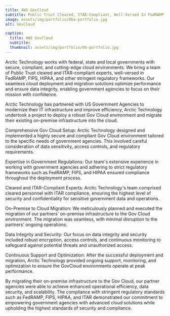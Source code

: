 ```yaml
---
title: AWS GovCloud
subtitle: Public Trust Cleared, ITAR-Compliant, Well-Versed In FedRAMP, FIPS, HIPAA
image: assets/img/portfolio/06a-portfolio.jpg
alt: GovCloud

caption:
  title: AWS GovCloud
  subtitle:
  thumbnail: assets/img/portfolio/06-portfolio.jpg
---
```

Arctic Technology works with federal, state and local governments with secure, compliant, and cutting-edge cloud environments. We bring a team of Public Trust cleared and ITAR-compliant experts, well-versed in FedRAMP, FIPS, HIPAA, and other stringent regulatory frameworks. Our seamless cloud deployment and migration solutions optimize performance and ensure data integrity, enabling government agencies to focus on their mission with confidence.

Arctic Technology has partnered with US Government Agencies to modernize their IT infrastructure and improve efficiency, Arctic Technology undertook a project to deploy a robust Gov Cloud environment and migrate their existing on-premise infrastructure into the cloud.

Comprehensive Gov Cloud Setup: Arctic Technology designed and implemented a highly secure and compliant Gov Cloud environment tailored to the specific needs of government agencies. This involved careful consideration of data sensitivity, access controls, and regulatory requirements.

Expertise in Government Regulations: Our team's extensive experience in working with government agencies and adhering to strict regulatory frameworks such as FedRAMP, FIPS, and HIPAA ensured compliance throughout the deployment process.

Cleared and ITAR-Compliant Experts: Arctic Technology's team comprised cleared personnel with ITAR compliance, ensuring the highest level of security and confidentiality for sensitive government data and operations.

On-Premise to Cloud Migration: We meticulously planned and executed the migration of our partners' on-premise infrastructure to the Gov Cloud environment. The migration was seamless, with minimal disruption to the partners' ongoing operations.

Data Integrity and Security: Our focus on data integrity and security included robust encryption, access controls, and continuous monitoring to safeguard against potential threats and unauthorized access.

Continuous Support and Optimization: After the successful deployment and migration, Arctic Technology provided ongoing support, monitoring, and optimization to ensure the GovCloud environments operate at peak performance.

By migrating their on-premise infrastructure to the Gov Cloud, our partner agencies were able to achieve enhanced operational efficiency, data security, and scalability. The compliance with stringent regulatory standards such as FedRAMP, FIPS, HIPAA, and ITAR demonstrated our commitment to empowering government agencies with advanced cloud solutions while upholding the highest standards of security and compliance.
